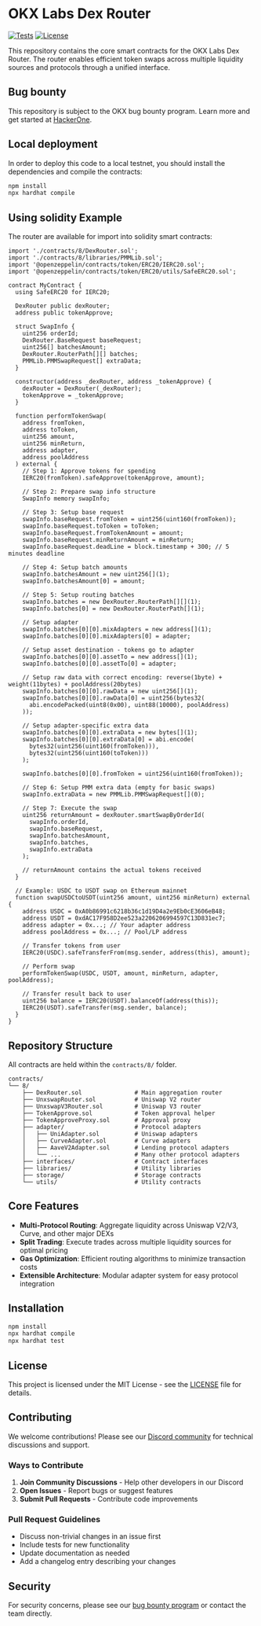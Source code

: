 # OKX Labs Dex Router

[![Tests](https://github.com/okx/WEB3-DEX/actions/workflows/tests.yml/badge.svg)](https://github.com/okx/WEB3-DEX/actions/workflows/tests.yml)
[![License](https://img.shields.io/badge/license-MIT-blue.svg)](LICENSE)

This repository contains the core smart contracts for the OKX Labs Dex Router. The router enables efficient token swaps across multiple liquidity sources and protocols through a unified interface.

## Bug bounty

This repository is subject to the OKX bug bounty program. Learn more and get started at [HackerOne](https://hackerone.com/okg/policy_scopes?type=team).

## Local deployment

In order to deploy this code to a local testnet, you should install the dependencies and compile the contracts:

```bash
npm install
npx hardhat compile
```


## Using solidity Example

The router are available for import into solidity smart contracts:

```solidity
import './contracts/8/DexRouter.sol';
import './contracts/8/libraries/PMMLib.sol';
import '@openzeppelin/contracts/token/ERC20/IERC20.sol';
import '@openzeppelin/contracts/token/ERC20/utils/SafeERC20.sol';

contract MyContract {
  using SafeERC20 for IERC20;
  
  DexRouter public dexRouter;
  address public tokenApprove;
  
  struct SwapInfo {
    uint256 orderId;
    DexRouter.BaseRequest baseRequest;
    uint256[] batchesAmount;
    DexRouter.RouterPath[][] batches;
    PMMLib.PMMSwapRequest[] extraData;
  }
  
  constructor(address _dexRouter, address _tokenApprove) {
    dexRouter = DexRouter(_dexRouter);
    tokenApprove = _tokenApprove;
  }

  function performTokenSwap(
    address fromToken,
    address toToken,
    uint256 amount,
    uint256 minReturn,
    address adapter,
    address poolAddress
  ) external {
    // Step 1: Approve tokens for spending
    IERC20(fromToken).safeApprove(tokenApprove, amount);
    
    // Step 2: Prepare swap info structure
    SwapInfo memory swapInfo;
    
    // Step 3: Setup base request
    swapInfo.baseRequest.fromToken = uint256(uint160(fromToken));
    swapInfo.baseRequest.toToken = toToken;
    swapInfo.baseRequest.fromTokenAmount = amount;
    swapInfo.baseRequest.minReturnAmount = minReturn;
    swapInfo.baseRequest.deadLine = block.timestamp + 300; // 5 minutes deadline
    
    // Step 4: Setup batch amounts
    swapInfo.batchesAmount = new uint256[](1);
    swapInfo.batchesAmount[0] = amount;
    
    // Step 5: Setup routing batches
    swapInfo.batches = new DexRouter.RouterPath[][](1);
    swapInfo.batches[0] = new DexRouter.RouterPath[](1);
    
    // Setup adapter
    swapInfo.batches[0][0].mixAdapters = new address[](1);
    swapInfo.batches[0][0].mixAdapters[0] = adapter;
    
    // Setup asset destination - tokens go to adapter
    swapInfo.batches[0][0].assetTo = new address[](1);
    swapInfo.batches[0][0].assetTo[0] = adapter;
    
    // Setup raw data with correct encoding: reverse(1byte) + weight(11bytes) + poolAddress(20bytes)
    swapInfo.batches[0][0].rawData = new uint256[](1);
    swapInfo.batches[0][0].rawData[0] = uint256(bytes32(
      abi.encodePacked(uint8(0x00), uint88(10000), poolAddress)
    ));
    
    // Setup adapter-specific extra data
    swapInfo.batches[0][0].extraData = new bytes[](1);
    swapInfo.batches[0][0].extraData[0] = abi.encode(
      bytes32(uint256(uint160(fromToken))), 
      bytes32(uint256(uint160(toToken)))
    );
    
    swapInfo.batches[0][0].fromToken = uint256(uint160(fromToken));
    
    // Step 6: Setup PMM extra data (empty for basic swaps)
    swapInfo.extraData = new PMMLib.PMMSwapRequest[](0);
    
    // Step 7: Execute the swap
    uint256 returnAmount = dexRouter.smartSwapByOrderId(
      swapInfo.orderId,
      swapInfo.baseRequest,
      swapInfo.batchesAmount,
      swapInfo.batches,
      swapInfo.extraData
    );
    
    // returnAmount contains the actual tokens received
  }
  
  // Example: USDC to USDT swap on Ethereum mainnet
  function swapUSDCtoUSDT(uint256 amount, uint256 minReturn) external {
    address USDC = 0xA0b86991c6218b36c1d19D4a2e9Eb0cE3606eB48;
    address USDT = 0xdAC17F958D2ee523a2206206994597C13D831ec7;
    address adapter = 0x...; // Your adapter address
    address poolAddress = 0x...; // Pool/LP address
    
    // Transfer tokens from user
    IERC20(USDC).safeTransferFrom(msg.sender, address(this), amount);
    
    // Perform swap
    performTokenSwap(USDC, USDT, amount, minReturn, adapter, poolAddress);
    
    // Transfer result back to user
    uint256 balance = IERC20(USDT).balanceOf(address(this));
    IERC20(USDT).safeTransfer(msg.sender, balance);
  }
}
```

## Repository Structure

All contracts are held within the `contracts/8/` folder.

```
contracts/
└── 8/
    ├── DexRouter.sol               # Main aggregation router
    ├── UnxswapRouter.sol           # Uniswap V2 router
    ├── UnxswapV3Router.sol         # Uniswap V3 router
    ├── TokenApprove.sol            # Token approval helper
    ├── TokenApproveProxy.sol       # Approval proxy
    ├── adapter/                    # Protocol adapters
    │   ├── UniAdapter.sol          # Uniswap adapters
    │   ├── CurveAdapter.sol        # Curve adapters
    │   ├── AaveV2Adapter.sol       # Lending protocol adapters
    │   └── ...                     # Many other protocol adapters
    ├── interfaces/                 # Contract interfaces
    ├── libraries/                  # Utility libraries
    ├── storage/                    # Storage contracts
    └── utils/                      # Utility contracts
```

## Core Features

- **Multi-Protocol Routing**: Aggregate liquidity across Uniswap V2/V3, Curve, and other major DEXs
- **Split Trading**: Execute trades across multiple liquidity sources for optimal pricing
- **Gas Optimization**: Efficient routing algorithms to minimize transaction costs
- **Extensible Architecture**: Modular adapter system for easy protocol integration

## Installation

```bash
npm install
npx hardhat compile
npx hardhat test
```

## License

This project is licensed under the MIT License - see the [LICENSE](LICENSE) file for details.

## Contributing

We welcome contributions! Please see our [Discord community](https://discord.gg/okxdexapi) for technical discussions and support.

### Ways to Contribute

1. **Join Community Discussions** - Help other developers in our Discord
2. **Open Issues** - Report bugs or suggest features
3. **Submit Pull Requests** - Contribute code improvements

### Pull Request Guidelines

- Discuss non-trivial changes in an issue first
- Include tests for new functionality  
- Update documentation as needed
- Add a changelog entry describing your changes

## Security

For security concerns, please see our [bug bounty program](https://hackerone.com/okg/policy_scopes?type=team) or contact the team directly.
